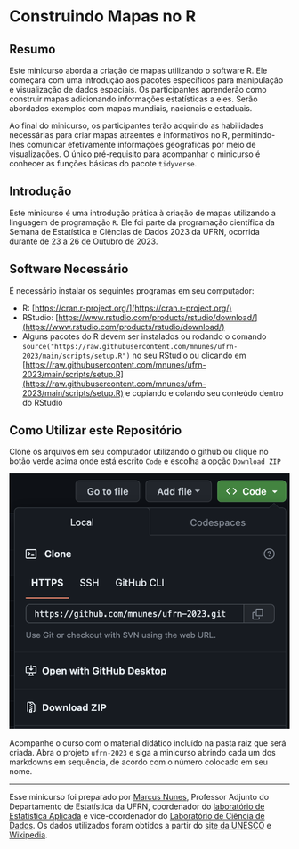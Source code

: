 # Construindo Mapas no R

## Resumo

Este minicurso aborda a criação de mapas utilizando o software R. Ele começará com uma introdução aos pacotes específicos para manipulação e visualização de dados espaciais. Os participantes aprenderão como construir mapas adicionando informações estatísticas a eles. Serão abordados exemplos com mapas mundiais, nacionais e estaduais.

Ao final do minicurso, os participantes terão adquirido as habilidades necessárias para criar mapas atraentes e informativos no R, permitindo-lhes comunicar efetivamente informações geográficas por meio de visualizações. O único pré-requisito para acompanhar o minicurso é conhecer as funções básicas do pacote `tidyverse`.





## Introdução

Este minicurso é uma introdução prática à criação de mapas utilizando a linguagem de programação `R`. Ele foi parte da programação científica da Semana de Estatística e Ciências de Dados 2023 da UFRN, ocorrida durante de 23 a 26 de Outubro de 2023.


## Software Necessário

É necessário instalar os seguintes programas em seu computador:

- R: [https://cran.r-project.org/](https://cran.r-project.org/)
- RStudio: [https://www.rstudio.com/products/rstudio/download/](https://www.rstudio.com/products/rstudio/download/)
- Alguns pacotes do R devem ser instalados ou rodando o comando `source("https://raw.githubusercontent.com/mnunes/ufrn-2023/main/scripts/setup.R")` no seu RStudio ou clicando em [https://raw.githubusercontent.com/mnunes/ufrn-2023/main/scripts/setup.R](https://raw.githubusercontent.com/mnunes/ufrn-2023/main/scripts/setup.R) e copiando e colando seu conteúdo dentro do RStudio


## Como Utilizar este Repositório

Clone os arquivos em seu computador utilizando o github ou clique no botão verde acima onde está escrito `Code` e escolha a opção `Download ZIP`

![](imagens/download.png)

Acompanhe o curso com o material didático incluído na pasta raiz que será criada. Abra o projeto `ufrn-2023` e siga a minicurso abrindo cada um dos markdowns em sequência, de acordo com o número colocado em seu nome.


<hr >

Esse minicurso foi preparado por [Marcus Nunes](https://marcusnunes.me), Professor Adjunto do Departamento de Estatística da UFRN, coordenador do [laboratório de Estatística Aplicada](http://lea.estatistica.ccet.ufrn.br) e vice-coordenador do [Laboratório de Ciência de Dados](http://lacid.ccet.ufrn.br). Os dados utilizados foram obtidos a partir do [site da UNESCO](https://whc.unesco.org/en/syndication) e [Wikipedia](https://pt.wikipedia.org/).


